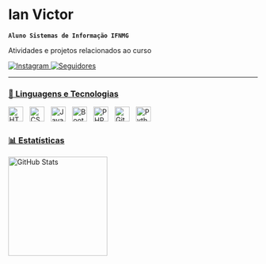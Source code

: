 # Ian Victor

**`Aluno Sistemas de Informação IFNMG`**

Atividades e projetos relacionados ao curso

<p align="left">
   <a href="https://www.instagram.com/ian_vsj/">
    <img 
        alt="Instagram" 
        title="Siga no Instagram" 
        src="https://custom-icon-badges.demolab.com/badge/Instagram-ec4899.svg?logo=instagram&logoColor=white&logoSource=feather&labelColor=c026d3&style=for-the-badge"
    />
   <a href="https://github.com/IanVictor07?tab=followers">
    <img 
        alt="Seguidores" 
        title="Me siga no GitHub" 
        src="https://custom-icon-badges.demolab.com/badge/Seguidores-236ad3.svg?logo=github&logoColor=white&logoSource=feather&labelColor=1155ba&style=for-the-badge"
    />
</p>

---

### 🤖 Linguagens e Tecnologias


<img 
    align="left" 
    alt="HTML"
    title="HTML" 
    width="30px" 
    style="padding-right: 10px;" 
    src="https://cdn.jsdelivr.net/gh/devicons/devicon@latest/icons/html5/html5-original.svg" 
/>
<img 
    align="left" 
    alt="CSS" 
    title="CSS"
    width="30px" 
    style="padding-right: 10px;" 
    src="https://cdn.jsdelivr.net/gh/devicons/devicon@latest/icons/css3/css3-original.svg" 
/>
<img 
    align="left" 
    alt="Java" 
    title="Java"
    width="30px" 
    style="padding-right: 10px;" 
    src="https://cdn.jsdelivr.net/gh/devicons/devicon@latest/icons/java/java-original.svg" 
/>
<img 
    align="left" 
    alt="Bootstrap"
    title="Bootstrap" 
    width="30px" 
    style="padding-right: 10px;" 
    src="https://cdn.jsdelivr.net/gh/devicons/devicon@latest/icons/bootstrap/bootstrap-original.svg" 
/>
<img 
    align="left" 
    alt="PHP" 
    title="PHP"
    width="30px" 
    style="padding-right: 10px;" 
    src="https://cdn.jsdelivr.net/gh/devicons/devicon@latest/icons/php/php-original.svg" 
/>
<img 
    align="left" 
    alt="Git" 
    title="Git"
    width="30px" 
    style="padding-right: 10px;" 
    src="https://cdn.jsdelivr.net/gh/devicons/devicon@latest/icons/git/git-original.svg" 
/>
<img 
    align="left" 
    alt="Python" 
    title="Python"
    width="30px" 
    style="padding-right: 10px;" 
    src="https://cdn.jsdelivr.net/gh/devicons/devicon@latest/icons/python/python-original.svg" 
/>

<br/>
<br/>

### 📊 Estatísticas

<img 
      align="left" 
      alt="GitHub Stats" 
      height="200" 
      src="https://github-readme-stats.vercel.app/api/top-langs/?username=IanVictor07&theme=tokyonight&layout=compact&custom_title=Tecnologias&langs_count=9" 
  />
</p>

